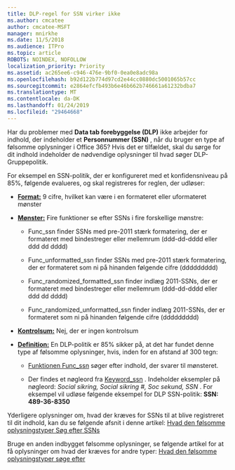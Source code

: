 ```yaml
---
title: DLP-regel for SSN virker ikke
ms.author: cmcatee
author: cmcatee-MSFT
manager: mnirkhe
ms.date: 11/5/2018
ms.audience: ITPro
ms.topic: article
ROBOTS: NOINDEX, NOFOLLOW
localization_priority: Priority
ms.assetid: ac265ee6-c946-476e-9bf0-0ea0e8adc98a
ms.openlocfilehash: b92d122b774d97cd2e44cc0880dc5001065b57cc
ms.sourcegitcommit: e2864efcfb493b6e46b662b746661a61232bdba7
ms.translationtype: MT
ms.contentlocale: da-DK
ms.lasthandoff: 01/24/2019
ms.locfileid: "29464668"
---
```

Har du problemer med **Data tab forebyggelse (DLP)** ikke arbejder for indhold, der indeholder et **Personnummer (SSN)** , når du bruger en type af følsomme oplysninger i Office 365? Hvis det er tilfældet, skal du sørge for dit indhold indeholder de nødvendige oplysninger til hvad søger DLP-Gruppepolitik. 
  
For eksempel en SSN-politik, der er konfigureret med et konfidensniveau på 85%, følgende evalueres, og skal registreres for reglen, der udløser:
  
- **[Format:](https://docs.microsoft.com/en-us/office365/securitycompliance/what-the-sensitive-information-types-look-for#format-80)** 9 cifre, hvilket kan være i en formateret eller uformateret mønster 
    
- **[Mønster:](https://msconnect.microsoft.com/https:/docs.microsoft.com/en-us/office365/securitycompliance/what-the-sensitive-information-types-look-for#pattern-80)** Fire funktioner se efter SSNs i fire forskellige mønstre: 
    
  - Func_ssn finder SSNs med pre-2011 stærk formatering, der er formateret med bindestreger eller mellemrum (ddd-dd-dddd eller ddd dd dddd)
    
  - Func_unformatted_ssn finder SSNs med pre-2011 stærk formatering, der er formateret som ni på hinanden følgende cifre (ddddddddd)
    
  - Func_randomized_formatted_ssn finder indlæg 2011-SSNs, der er formateret med bindestreger eller mellemrum (ddd-dd-dddd eller ddd dd dddd)
    
  - Func_randomized_unformatted_ssn finder indlæg 2011-SSNs, der er formateret som ni på hinanden følgende cifre (ddddddddd)
    
- **[Kontrolsum:](https://docs.microsoft.com/en-us/office365/securitycompliance/what-the-sensitive-information-types-look-for#checksum-79)** Nej, der er ingen kontrolsum 
    
- **[Definition:](https://docs.microsoft.com/en-us/office365/securitycompliance/what-the-sensitive-information-types-look-for#definition-80)** En DLP-politik er 85% sikker på, at det har fundet denne type af følsomme oplysninger, hvis, inden for en afstand af 300 tegn: 
    
  - [Funktionen Func_ssn](https://docs.microsoft.com/en-us/office365/securitycompliance/what-the-sensitive-information-types-look-for#pattern-80) søger efter indhold, der svarer til mønsteret. 
    
  - Der findes et nøgleord fra [Keyword_ssn](https://docs.microsoft.com/en-us/office365/securitycompliance/what-the-sensitive-information-types-look-for#keyword_ssn) . Indeholder eksempler på nøgleord: *Social sikring, Social sikring #, Soc sekund, SSN* . For eksempel vil udløse følgende eksempel for DLP SSN-politik: **SSN: 489-36-8350**
    
Yderligere oplysninger om, hvad der kræves for SSNs til at blive registreret til dit indhold, kan du se følgende afsnit i denne artikel: [Hvad den følsomme oplysningstyper Søg efter SSNs](https://docs.microsoft.com/en-us/office365/securitycompliance/what-the-sensitive-information-types-look-for#us-social-security-number-ssn)
  
Bruge en anden indbygget følsomme oplysninger, se følgende artikel for at få oplysninger om hvad der kræves for andre typer: [Hvad den følsomme oplysningstyper søge efter](https://docs.microsoft.com/en-us/office365/securitycompliance/what-the-sensitive-information-types-look-for)
  

